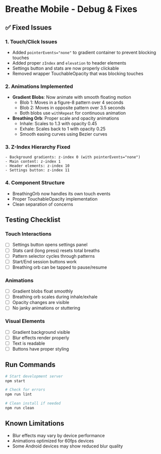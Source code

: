 # Breathe Mobile - Debug & Fixes

## ✅ Fixed Issues

### 1. **Touch/Click Issues**

- Added `pointerEvents="none"` to gradient container to prevent blocking touches
- Added proper `zIndex` and `elevation` to header elements
- Settings button and stats are now properly clickable
- Removed wrapper TouchableOpacity that was blocking touches

### 2. **Animations Implemented**

- **Gradient Blobs**: Now animate with smooth floating motion
  - Blob 1: Moves in a figure-8 pattern over 4 seconds
  - Blob 2: Moves in opposite pattern over 3.5 seconds
  - Both blobs use `withRepeat` for continuous animation
- **Breathing Orb**: Proper scale and opacity animations
  - Inhale: Scales to 1.3 with opacity 0.45
  - Exhale: Scales back to 1 with opacity 0.25
  - Smooth easing curves using Bezier curves

### 3. **Z-Index Hierarchy Fixed**

```
- Background gradients: z-index 0 (with pointerEvents="none")
- Main content: z-index 1
- Header elements: z-index 10
- Settings button: z-index 11
```

### 4. **Component Structure**

- BreathingOrb now handles its own touch events
- Proper TouchableOpacity implementation
- Clean separation of concerns

## Testing Checklist

### Touch Interactions

- [ ] Settings button opens settings panel
- [ ] Stats card (long press) resets total breaths
- [ ] Pattern selector cycles through patterns
- [ ] Start/End session buttons work
- [ ] Breathing orb can be tapped to pause/resume

### Animations

- [ ] Gradient blobs float smoothly
- [ ] Breathing orb scales during inhale/exhale
- [ ] Opacity changes are visible
- [ ] No janky animations or stuttering

### Visual Elements

- [ ] Gradient background visible
- [ ] Blur effects render properly
- [ ] Text is readable
- [ ] Buttons have proper styling

## Run Commands

```bash
# Start development server
npm start

# Check for errors
npm run lint

# Clean install if needed
npm run clean
```

## Known Limitations

- Blur effects may vary by device performance
- Animations optimized for 60fps devices
- Some Android devices may show reduced blur quality
